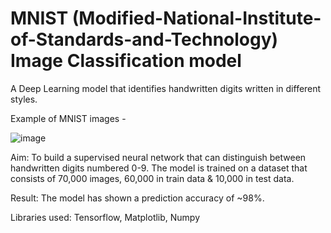 # MNIST (Modified-National-Institute-of-Standards-and-Technology) Image Classification model
A Deep Learning model that identifies handwritten digits written in different styles.

Example of MNIST images -

![image](https://user-images.githubusercontent.com/59203913/128639453-e8774f27-b9c8-4fe8-8124-c49a122c0c98.png)

 

Aim: To build a supervised neural network that can distinguish between handwritten digits numbered 0-9. The model is trained on a dataset that consists of 70,000 images, 60,000 in train data & 10,000 in test data.

Result: The model has shown a prediction accuracy of ~98%.

Libraries used: Tensorflow, Matplotlib, Numpy


